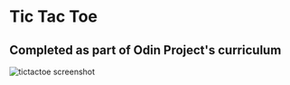 # Tic Tac Toe

## Completed as part of Odin Project's curriculum

![tictactoe screenshot]("tic-tac-toe.jpg")
